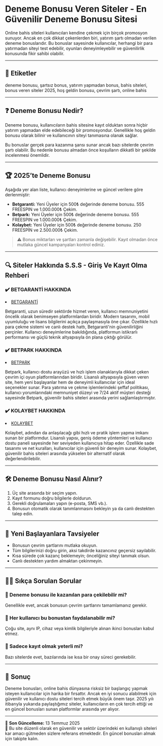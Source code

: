 <!--
title: Deneme Bonusu veren Siteler 2025 - Deneme Bonusu - Deneme Bonusu Site
description: Deneme Bonusu sağlayan siteler birçok yayıncı tarafından ve sektör üzerinde güven kazanmış özel siteler olmakla birlikte 2025 yılında en tercih edilenler arasına girmiştir.
author: Bonus Rehberi
-->

# Deneme Bonusu Veren Siteler - En Güvenilir Deneme Bonusu Sitesi

Online bahis siteleri kullanıcıları kendine çekmek için birçok promosyon sunuyor. Ancak en çok dikkat çekenlerden biri, yatırım şartı olmadan verilen deneme bonuslarıdır. Bu bonuslar sayesinde kullanıcılar, herhangi bir para yatırmadan siteyi test edebilir, oyunları deneyimleyebilir ve güvenilirlik konusunda fikir sahibi olabilir.

---

## 🔖 Etiketler

deneme bonusu, şartsız bonus, yatırım yapmadan bonus, bahis siteleri, bonus veren siteler 2025, hoş geldin bonusu, çevrim şartı, online bahis

---

## ❓ Deneme Bonusu Nedir?

Deneme bonusu, kullanıcıların bahis sitesine kayıt olduktan sonra hiçbir yatırım yapmadan elde edebileceği bir promosyondur. Genellikle hoş geldin bonusu olarak bilinir ve kullanıcının siteyi tanımasına olanak sağlar.

Bu bonuslar gerçek para kazanma şansı sunar ancak bazı sitelerde çevrim şartı olabilir. Bu nedenle bonusu almadan önce koşulların dikkatli bir şekilde incelenmesi önemlidir.

---

## 🏆 2025’te Deneme Bonusu

Aşağıda yer alan liste, kullanıcı deneyimlerine ve güncel verilere göre derlenmiştir:

- **Betgaranti:** Yeni Üyeler için 500₺ değerinde deneme bonusu. 555 FREESPIN ve 1.000.000₺ Çekim.
- **Betpark:** Yeni Üyeler için 500₺ değerinde deneme bonusu. 555 FREESPIN ve 1.000.000₺ Çekim.
- **Kolaybet:** Yeni Üyeler için 500₺ değerinde deneme bonusu. 250 FREESPİN ve 2.500.000₺ Çekim.

> ⚠️ Bonus miktarları ve şartları zamanla değişebilir. Kayıt olmadan önce mutlaka güncel kampanyaları kontrol ediniz.

---

## 🔍 Siteler Hakkında  S.S.S - Giriş Ve Kayıt Olma Rehberi

### ✔️ BETGARANTİ HAKKINDA

 <li><a href="http://bgrtaff.com/reg?ref=262">BETGARANTİ</a></li>

Betgaranti, uzun süredir sektörde hizmet veren, kullanıcı memnuniyetini öncelik olarak benimseyen platformlardan biridir. Modern tasarımı, mobil uyumluluğu ve lisans bilgilerini açıkça paylaşmasıyla öne çıkar. Özellikle hızlı para çekme sistemi ve canlı destek hattı, Betgaranti'nin güvenilirliğini perçinler. Kullanıcı deneyimlerine bakıldığında, platformun istikrarlı performansı ve güçlü teknik altyapısıyla ön plana çıktığı görülür.

### ✔️ BETPARK HAKKINDA

<li><a href="https://bprkaff.com/reg/?ref=214">BETPARK</a></li>

Betpark, kullanıcı dostu arayüzü ve hızlı işlem olanaklarıyla dikkat çeken çevrim içi oyun platformlarından biridir. Lisanslı altyapısıyla güven veren site, hem yeni başlayanlar hem de deneyimli kullanıcılar için ideal seçenekler sunar. Para yatırma ve çekme işlemlerindeki şeffaf politikası, kullanıcı yorumlarındaki memnuniyet düzeyi ve 7/24 aktif müşteri desteği sayesinde Betpark, güvenilir bahis siteleri arasında yerini sağlamlaştırmıştır.

### ✔️ KOLAYBET HAKKINDA

<li><a href="https://klyafzone.com/reg?ref=129">KOLAYBET</a></li>

Kolaybet, adından da anlaşılacağı gibi hızlı ve pratik işlem yapma imkanı sunan bir platformdur. Lisanslı yapısı, geniş ödeme yöntemleri ve kullanıcı dostu paneli sayesinde her seviyeden kullanıcıya hitap eder. Özellikle sade tasarımı ve net kuralları, kullanıcılar için güvenli bir deneyim sunar. Kolaybet, güvenilir bahis siteleri arasında yükselen bir alternatif olarak değerlendirilebilir.

---

## 🛠️ Deneme Bonusu Nasıl Alınır?

1. Üç site arasında bir seçim yapın.  
2. Kayıt formunu doğru bilgilerle doldurun.  
3. Gerekli doğrulamaları yapın (e-posta, SMS vb.).  
4. Bonusun otomatik olarak tanımlanmasını bekleyin ya da canlı destekten talep edin.

---

## 👥 Yeni Başlayanlara Tavsiyeler

- Bonusun çevrim şartlarını mutlaka okuyun.  
- Tüm bilgilerinizi doğru girin, aksi takdirde kazancınız geçersiz sayılabilir.  
- Kısa sürede çok kazanç beklemeyin; önceliğiniz siteyi tanımak olsun.  
- Canlı destekten yardım almaktan çekinmeyin.

---

## 🙋‍♂️ Sıkça Sorulan Sorular

### 💬 Deneme bonusu ile kazanılan para çekilebilir mi?

Genellikle evet, ancak bonusun çevrim şartlarını tamamlamanız gerekir.

### 💬 Her kullanıcı bu bonustan faydalanabilir mi?

Çoğu site, aynı IP, cihaz veya kimlik bilgileriyle alınan ikinci bonusları kabul etmez.

### 💬 Sadece kayıt olmak yeterli mi?

Bazı sitelerde evet, bazılarında ise kısa bir onay süreci gerekebilir.

---

## 📌 Sonuç

Deneme bonusları, online bahis dünyasına risksiz bir başlangıç yapmak isteyen kullanıcılar için harika bir fırsattır. Ancak en iyi sonucu alabilmek için güvenilir ve kullanıcı dostu siteleri tercih etmek büyük önem taşır. 2025 yılı itibarıyla yukarıda paylaştığımız siteler, kullanıcıların en çok tercih ettiği ve en güncel bonusları sunan platformlar arasında yer alıyor.

---

📅 **Son Güncelleme:** 13 Temmuz 2025  
🔄 Bu site düzenli olarak en güvenilir ve sektör üzerindeki en kullanışlı siteleri kar amacı gütmeden sizlere referans etmektedir. En güncel bonusları almak için takipte kalın.
